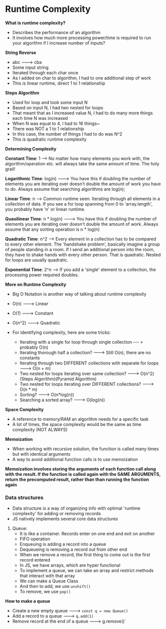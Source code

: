 # Runtime Complexity

**What is runtime complexity?**

- Describes the performance of an algorithm
- It involves how much more processing power/time is required to run
 your algorithm if I increase number of inputs?

 **String Reverse**

 - abc ---> cba
 - Some input string
 - Iterated through each char once
 - As I added on char to algorithm, I had to one additional step of work
 - This is linear runtime, direct 1 to 1 relationship

**Steps Algorithm**

- Used for loop and took some input N
- Based on input N, I had two nested for loops
- That meant that as I increased value N, I had to do many more things
  each time N was increased
- When N was equal to 4, I had to 16 things~
- There was NOT a 1 to 1 relationship
- In this case, the number of things I had to do was N^2
- This is quadratic runtime complexity

**Determining Complexity**

**Constant Time**: 1 --> No matter how many elements you work with, the algorithm/operation
etc. will always take the same amount of time. The holy grail!

**Logarithmic Time**: log(n) ---> You have this if doubling the number of 
elements you are iterating over doesn't double the amount of work you have to do. Always assume that searching algorithms are log(n);

**Linear Time**: n --> Common runtime seen. Iterating through all elements in a collection of data.
If you see a for loop spanning from 0 to 'array.length', you probably have 'n' or linear runtime.

**Quasilinear Time**: n * log(n) ---> You have this if doubling the number of elements you are iterating over doesn't double the amount of work. Always assume that any sorting operation is n * log(n)

**Quadratic Time**: n^2 --> Every element in a collection has to be compared to every other element.
The 'handshake problem', basically imagine a group of people standing in a room. If I send an additional person into the room, they have to shake hands with every other person. That is quadratic. Nested for loops are usually quadratic.

**Exponential Time**: 2^n --> If you add a 'single' element to a collection, the processing power required doubles.

**More on Runtime Complexity**

- Big O Notation is another way of talking about runtime complexity
- O(n) ---> Linear
- O(1) ---> Constant
- O(n^2) ---> Quadratic
- For identifying complexity, here are some tricks:

    - Iterating with a single for loop through single collection --- > probably O(n)
    - Iterating thorough half a collection? ---> Still O(n), there are no constants
    - Iterating through two DIFFERENT collections with separate
        for loops ---> O(n + m)
    - Two nested for loops iterating over same collection? ---> O(n^2)(Steps Algorithm)(Pyramid Algorithm)
    - Two nested for loops iterating over DIFFERENT collections? ---> O(n * m)
    - Sorting? ---> O(n*log(n))
    - Searching a sorted array? ---> O(log(n))

**Space Complexity**

- A reference to memory/RAM an algorithm needs for a specific task
- A lot of times, the space complexity would be the same as time complexity (NOT ALWAYS)

**Memoization**

- When working with recursive solution, the function is called many times but with
  identical arguments
- A way to avoid additional function calls is to use memoization

**Memoization involves storing the arguments of each function call along with the result. If the function is called again with the SAME ARGUMENTS, return the precomputed result, rather than than running the function again**

### Data structures

- Data structure is a way of organizing info with optimal 'runtime complexity' for adding or removing records
- JS natively implements several core data structures

1. Queue: 
   - It is like a container. Records enter on one end and exit on another
   - FIFO operation
   - Enqueuing is adding a record into a queue
   - Dequeueing is removing a record out from other end
   - When we remove a record, the first thing to come out is the first record entered
   - In JS, we have arrays, which are hyper functional
   - To implement a queue, we can take an array and restrict methods that interact with that array
   - We can make a Queue Class
   - And then to add, we use `unshift()`
   - To remove, we use `pop()`

**How to make a queue**

- Create a new empty queue ---> `const q = new Queue()`
- Add a record to a queue ---> `q.add(1)`
- Remove record at the end of a queue ---> g.remove()`
